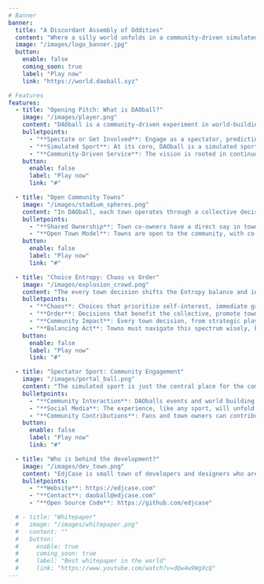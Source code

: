 ```yaml
---
# Banner
banner:
  title: "A Discordant Assembly of Oddities"
  content: "Where a silly world unfolds in a community-driven simulated spectator sport, blending collective consensus with strategy and chance in an oddball universe."
  image: "/images/logo_banner.jpg"
  button:
    enable: false
    coming_soon: true
    label: "Play now"
    link: "https://world.daoball.xyz"

# Features
features:
  - title: "Opening Pitch: What is DAOball?"
    image: "/images/player.png"
    content: "DAOball is a community-driven experiment in world-building and competition through a simulated sport that draws inspiration from baseball. It focuses on collective decision-making, where towns come together to shape the narrative and influence the outcomes of matches, emphasizing a communal experience over individual control. This imaginative approach invites players to partake in a shared journey, crafting a whimsical sports universe together."
    bulletpoints:
      - "**Spectate or Get Involved**: Engage as a spectator, predicting match outcomes and joining the social media conversation, or dive deeper as a town co-owner, collaborating with the community to make strategic decisions."
      - "**Simulated Sport**: At its core, DAOball is a simulated sport inspired by baseball, offering an engaging blend of strategy and unpredictability, where the outcomes of matches hinge on community choices."
      - "**Community-Driven Service**: The vision is rooted in continuous growth and true decentralization using blockchain technology, with the community at the helm of shaping the game's journey through collaboration, contribution and shared governance​​."
    button:
      enable: false
      label: "Play now"
      link: "#"

  - title: "Open Community Towns"
    image: "/images/stadium_spheres.png"
    content: "In DAOball, each town operates through a collective decision-making model, where fans and members have a direct impact on town strategies and gameplay decisions. This model fosters a sense of shared ownership and collaboration, bringing fans closer to the towns they support. A town's co-owners give a town its personality by making key decisions that impact them and the world."
    bulletpoints:
      - "**Shared Ownership**: Town co-owners have a direct say in town management, from player recruitment to match strategies, fostering a sense of collective responsibility and shared success."
      - "**Open Town Model**: Towns are open to the community, with co-ownership opportunities available to anyone interested in participating."
    button:
      enable: false
      label: "Play now"
      link: "#"

  - title: "Choice Entropy: Chaos vs Order"
    image: "/images/explosion_crowd.png"
    content: "The every town decision shifts the Entropy balance and influences the experience's choices and outcomes. Towns and players have to weigh the benefits and costs of each choice, from the way of Chaos to the way of Order"
    bulletpoints:
      - "**Chaos**: Choices that prioritize self-interest, immediate gains, or disruptive strategies contribute to chaos. These actions might offer short-term advantages but can lead to unpredictable outcomes and a more volatile game environment."
      - "**Order**: Decisions that benefit the collective, promote townwork, or follow established strategies strengthen order. Such actions typically result in more predictable and stable outcomes, fostering a sense of community and shared success."
      - "**Community Impact**: Every town decision, from strategic plays to interactions with other towns, tips the scales between chaos and order, influencing not just the immediate match but the game's evolving narrative."
      - "**Balancing Act**: Towns must navigate this spectrum wisely, balancing the allure of chaos with the stability of order to achieve their goals. The dynamic interplay between these forces makes DAOball a deeply strategic and engaging experience."
    button:
      enable: false
      label: "Play now"
      link: "#"

  - title: "Spectator Sport: Community Engagement"
    image: "/images/portal_ball.png"
    content: "The simulated sport is just the central place for the community to engage and interact. The game is designed to be a social experience, with a strong emphasis on community engagement and interaction. The game's world building unfolds through a mix of social media and community-driven content."
    bulletpoints:
      - "**Community Interaction**: DAOballs events and world building are shaped by the community, with spectators and town owners collaborating to create a rich, whimsical universe."
      - "**Social Media**: The experience, like any sport, will unfold across social media from both official and fan channels."
      - "**Community Contributions**: Fans and town owners can contribute to the game's lore, characters, and events, adding depth and richness to the game's universe."
    button:
      enable: false
      label: "Play now"
      link: "#"

  - title: "Who is behind the development?"
    image: "/images/dev_town.png"
    content: "EdjCase is small town of developers and designers who are passionate about Web3 and the Internet Computer. All of our work is open source and want to grow the ecosystem by building fun and engaging experiences."
    bulletpoints:
      - "**Website**: https://edjcase.com"
      - "**Contact**: daoball@edjcase.com"
      - "**Open Source Code**: https://github.com/edjcase"

  # - title: "Whitepaper"
  #   image: "/images/whitepaper.png"
  #   content: ""
  #   button:
  #     enable: true
  #     coming_soon: true
  #     label: "Best whitepaper in the world"
  #     link: "https://www.youtube.com/watch?v=dQw4w9WgXcQ"
---
```

